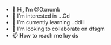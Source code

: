- 👋 Hi, I’m @Oxnumb
- 👀 I’m interested in ...Gd
- 🌱 I’m currently learning ..ddlll
- 💞️ I’m looking to collaborate on dfsgm
- 📫 How to reach me luy
ds
<!---
Oxnumb/Oxnumb is a ✨ special ✨ repository because its `README.md` (this file) appears on your GitHub profile.
You can click the Preview link to take a look at your changes.
---
